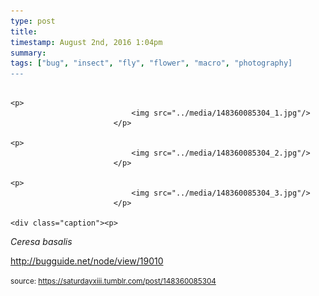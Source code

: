```yaml
---
type: post
title: 
timestamp: August 2nd, 2016 1:04pm
summary: 
tags: ["bug", "insect", "fly", "flower", "macro", "photography]
---
```


                
                
                
                                                                                       <p>
                               <img src="../media/148360085304_1.jpg"/>
                           </p>
                                                                                                                           <p>
                               <img src="../media/148360085304_2.jpg"/>
                           </p>
                                                                                                                           <p>
                               <img src="../media/148360085304_3.jpg"/>
                           </p>
                                                                                                                      <div class="caption"><p>

<i>Ceresa basalis</i><br/></p><p><a href="http://bugguide.net/node/view/19010" target="_blank">http://bugguide.net/node/view/19010</a></p> </div>
                                    
                
                
                
                
                                
<small>source: https://saturdayxiii.tumblr.com/post/148360085304</small>
